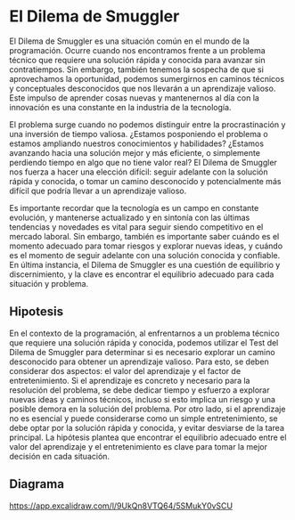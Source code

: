 # El Dilema de Smuggler
El Dilema de Smuggler es una situación común en el mundo de la programación. Ocurre cuando nos encontramos frente a un problema técnico que requiere una solución rápida y conocida para avanzar sin contratiempos. Sin embargo, también tenemos la sospecha de que si aprovechamos la oportunidad, podemos sumergirnos en caminos técnicos y conceptuales desconocidos que nos llevarán a un aprendizaje valioso. Este impulso de aprender cosas nuevas y mantenernos al día con la innovación es una constante en la industria de la tecnología.

El problema surge cuando no podemos distinguir entre la procrastinación y una inversión de tiempo valiosa. ¿Estamos posponiendo el problema o estamos ampliando nuestros conocimientos y habilidades? ¿Estamos avanzando hacia una solución mejor y más eficiente, o simplemente perdiendo tiempo en algo que no tiene valor real? El Dilema de Smuggler nos fuerza a hacer una elección difícil: seguir adelante con la solución rápida y conocida, o tomar un camino desconocido y potencialmente más difícil que podría llevar a un aprendizaje valioso.

Es importante recordar que la tecnología es un campo en constante evolución, y mantenerse actualizado y en sintonía con las últimas tendencias y novedades es vital para seguir siendo competitivo en el mercado laboral. Sin embargo, también es importante saber cuándo es el momento adecuado para tomar riesgos y explorar nuevas ideas, y cuándo es el momento de seguir adelante con una solución conocida y confiable. En última instancia, el Dilema de Smuggler es una cuestión de equilibrio y discernimiento, y la clave es encontrar el equilibrio adecuado para cada situación y problema.

## Hipotesis
En el contexto de la programación, al enfrentarnos a un problema técnico que requiere una solución rápida y conocida, podemos utilizar el Test del Dilema de Smuggler para determinar si es necesario explorar un camino desconocido para obtener un aprendizaje valioso. Para esto, se deben considerar dos aspectos: el valor del aprendizaje y el factor de entretenimiento. Si el aprendizaje es concreto y necesario para la resolución del problema, se debe dedicar tiempo y esfuerzo a explorar nuevas ideas y caminos técnicos, incluso si esto implica un riesgo y una posible demora en la solución del problema. Por otro lado, si el aprendizaje no es esencial y puede considerarse como un simple entretenimiento, se debe optar por la solución rápida y conocida, y evitar desviarse de la tarea principal. La hipótesis plantea que encontrar el equilibrio adecuado entre el valor del aprendizaje y el entretenimiento es clave para tomar la mejor decisión en cada situación.

## Diagrama
https://app.excalidraw.com/l/9UkQn8VTQ64/5SMukY0vSCU
